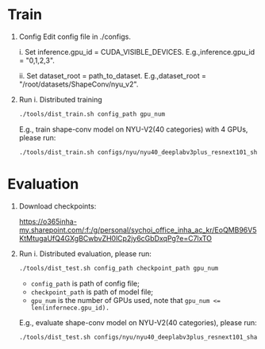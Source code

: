 # Train
1. Config
  Edit config file in ./configs.

    i. Set inference.gpu_id = CUDA_VISIBLE_DEVICES.
    E.g.,inference.gpu_id = "0,1,2,3".

    ii. Set dataset_root = path_to_dataset.
     E.g.,dataset_root = "/root/datasets/ShapeConv/nyu_v2".
     
2. Run
    i. Distributed training
    ```bash
    ./tools/dist_train.sh config_path gpu_num
    ```
    E.g., train shape-conv model on NYU-V2(40 categories) with 4 GPUs, please run:
    ```bash
    ./tools/dist_train.sh configs/nyu/nyu40_deeplabv3plus_resnext101_shape.py 4
    ```

# Evaluation
1. Download checkpoints:
   
    https://o365inha-my.sharepoint.com/:f:/g/personal/sychoi_office_inha_ac_kr/EoQMB96V5KtMtugaUfQ4GXgBCwbvZH0lCp2jy6cGbDxqPg?e=C7lxTO
4. Run
    i. Distributed evaluation, please run:
    ```bash
    ./tools/dist_test.sh config_path checkpoint_path gpu_num
    ```
    - `config_path` is path of config file;
    - `checkpoint_path` is path of model file;
    - `gpu_num` is the number of GPUs used, note that `gpu_num <= len(infernece.gpu_id).`


    E.g., evaluate shape-conv model on NYU-V2(40 categories), please run:
    ```bash
    ./tools/dist_test.sh configs/nyu/nyu40_deeplabv3plus_resnext101_shape.py checkpoints/nyu40_deeplabv3plus_resnext101_shape.pth 4
    
